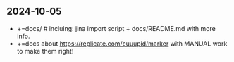 


## 2024-10-05

* +=docs/ # incluing: jina import script + docs/README.md with more info.
* +=docs about https://replicate.com/cuuupid/marker with MANUAL work to make them right!
